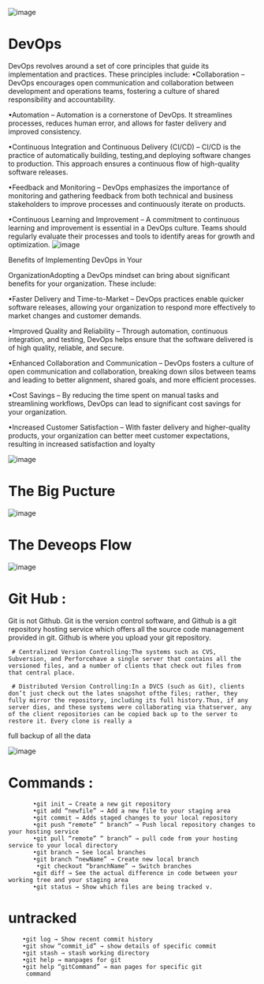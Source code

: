 
  ![image](https://github.com/user-attachments/assets/a03c6ece-eab6-46c0-adcc-a61102a2872d)
# DevOps
DevOps revolves around a set of core principles that guide its implementation and practices. These principles
include:
•Collaboration – DevOps encourages open communication and collaboration between development and operations
teams, fostering a culture of shared responsibility and accountability.

•Automation – Automation is a cornerstone of DevOps. It streamlines processes, reduces human error, and allows for
faster delivery and improved consistency.

•Continuous Integration and Continuous Delivery (CI/CD) – CI/CD is the practice of automatically building, testing,and deploying software changes to production. This approach ensures a continuous flow of high-quality software releases.

•Feedback and Monitoring – DevOps emphasizes the importance of monitoring and gathering feedback from both technical and business stakeholders to improve processes and continuously iterate on products.

•Continuous Learning and Improvement – A commitment to continuous learning and improvement is essential in a DevOps culture. Teams should regularly evaluate their processes and tools to identify areas for growth and optimization. 
![image](https://github.com/user-attachments/assets/f9ced725-cc56-4bcb-90f4-8a98c7d8a9b4)

Benefits of Implementing DevOps in Your

OrganizationAdopting a DevOps mindset can bring about significant benefits for your organization. These include:

•Faster Delivery and Time-to-Market – DevOps practices enable quicker software releases, allowing your organization to respond more effectively to market changes and customer demands.

•Improved Quality and Reliability – Through automation, continuous integration, and testing, DevOps helps ensure that the software delivered is of high quality, reliable, and secure.

•Enhanced Collaboration and Communication – DevOps fosters a culture of open communication and collaboration, breaking down silos between teams and leading to better alignment, shared goals, and more efficient processes.

•Cost Savings – By reducing the time spent on manual tasks and streamlining workflows, DevOps can lead to significant cost savings for your organization.

•Increased Customer Satisfaction – With faster delivery and higher-quality products, your organization can better meet customer expectations, resulting in increased satisfaction and loyalty

![image](https://github.com/user-attachments/assets/c829ed0f-01db-4f6e-8001-26f193aa2080)

# The Big Pucture
![image](https://github.com/user-attachments/assets/f86c687f-81a6-40d3-a8ac-8871f48114ce)

# The Deveops Flow 
 ![image](https://github.com/user-attachments/assets/610d3fe5-f596-40a8-92cf-eee17bf5a851)

 # Git Hub : 
 Git is not Github. Git is the version control software, and
Github is a git repository hosting service which offers all
the source code management provided in git. Github is
where you upload your git repository.

     # Centralized Version Controlling:The systems such as CVS, Subversion, and Perforcehave a single server that contains all the versioned files, and a number of clients that check out files from that central place.
     
     # Distributed Version Controlling:In a DVCS (such as Git), clients don’t just check out the lates snapshot ofthe files; rather, they fully mirror the repository, including its full history.Thus, if any server dies, and these systems were collaborating via thatserver, any of the client repositories can be copied back up to the server to restore it. Every clone is really a 
full backup of all the data

![image](https://github.com/user-attachments/assets/4bf8f8c4-c0e7-48cb-8d9a-0d4620f4ed5a)

# Commands :
           •git init → Create a new git repository
           •git add “newfile” → Add a new file to your staging area
           •git commit → Adds staged changes to your local repository
           •git push “remote” “ branch” → Push local repository changes to your hosting service
           •git pull “remote” “ branch” → pull code from your hosting service to your local directory
           •git branch → See local branches
           •git branch “newName” → Create new local branch
            •git checkout “branchName” → Switch branches
           •git diff → See the actual difference in code between your working tree and your staging area
           •git status → Show which files are being tracked v.
# untracked
        •git log → Show recent commit history
        •git show “commit_id” → show details of specific commit
        •git stash → stash working directory
        •git help → manpages for git
        •git help “gitCommand” → man pages for specific git
         command
